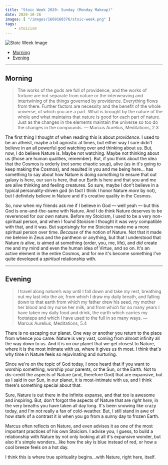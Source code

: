 ```yaml
---
title: "Stoic Week 2020: Sunday (Monday Makeup)"
date: 2020-10-26
images: [ "/images/1669160376/stoic-week.png" ]
tags: 
    - stoicism
---
```


![Stoic Week Image](/assets/images/1669160376/stoic-week.png)

- [Morning](#morning)
- [Evening](#evening)

---

## Morning

>  The works of the gods are full of providence, and the works of fortune are not separate from nature or the interweaving and intertwining of the things governed by providence. Everything flows from there. Further factors are necessity and the benefit of the whole universe, of which you are a part. What is brought by the nature of the whole and what maintains that nature is good for each part of nature. Just as the changes in the elements maintain the universe so too do the changes in the compounds. — Marcus Aurelius, Meditations, 2.3

The first thing I thought of when reading this is about _providence_. I used to be an atheist, maybe a bit agnostic at times, but either way I sure didn't believe in an all powerful god watching over and thinking about us. But, now, I do believe Nature is. Maybe not watching. Maybe not thinking about us (those are human qualities, remember). But, if you think about the idea that the Cosmos is orderly (not some chaotic soup), alive (as in it's going to keep making the Cosmos), and resulted in you and me being here... has something to say about how Nature is doing _something_ to ensure that out galaxy is here, our sun is here, that our Earth is here and that you and me are alive thinking and feeling creatures. So sure, maybe I don't believe in a typical personality-driven god (in fact I think I honor Nature _more_ by not), but I definitely believe in Nature and it's creative quality in the Cosmos.

So, now when my friends ask me if I believe in God &mdash; well yeah &mdash; but this God is one-and-the-same with Nature. And I do think Nature deserves to be reverenced for _our own_ nature. Before my Stoicism, I used to be a very non-spiritual person, and when I found Stoicism I thought it was _very_ compatible with that, and it was. But suprisingly for me Stoicism made me a more spiritual person over time. _Because_ of the notion of Nature. Not that it made me beleive in Zeus and the pantheon or anything, but that I understood that Nature _is_ alive, _is_ aimed at something (order, you, me, life), and _did_ create me and my mind and even the human idea of Virtue, and so on. It's an active element in the entire Cosmos, and for me it's become something I've quite developed a _spiritual_ relationship with.

---

## Evening

> I travel along nature’s way until I fall down and take my rest, breathing out my last into the air, from which I draw my daily breath, and falling down to that earth from which my father drew his seed, my mother her blood and my nurse her milk, and from which for so many years I have taken my daily food and drink, the earth which carries my footsteps and which I have used to the full in so many ways. — Marcus Aurelius, Meditations, 5.4

There is no escaping our planet. One way or another you return to the place from whence you came. Nature is very vast, coming from almost infinity all the way down to us. And it is on _our_ planet that we get closest to Nature, where it is the most intimate with us, where it gives us th most. I think that's why time in Nature feels so rejuvinating and nurturing.

Since we're on the topic of God today, I once heard that if you want to worship something, worship your parents, or the Sun, or the Earth. Not to dis-credit the aspects of Nature (and, therefore God) that are expansive, but as I said in our Sun, in our planet, it is most-intimate with us, and I think there's something special about that.

Sure, Nature is out there in the infinite expanse, and that too is awesome and inspiring. But, don't forgot the aspects of Nature that are _right here_, in the very breaths you have taken all day long. It's been snowing like crazy today, and I'm not really a fan of cold-weather. But, I still stand in awe of how stark of a contrast it is when you go from a sunny day to frozen Earth.

Marcus often reflects on Nature, and even advises it as one of the most important practices of his own Stoicism. I advise you, I guess, to build a relationship with Nature by not only looking at all it's expansive wonder, but also it's simple wonders...like how the sky is blue instead of red, or how a cool breeze feels on a hot day. 

I think this is where true spirituality begins...with Nature, right here, itself.
